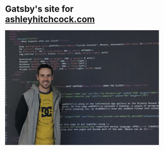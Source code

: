 # Gatsby's site for [ashleyhitchcock.com](https://wwwashleyhitchcock.com)

![Me](/src/images/me.jpg?raw=true)

